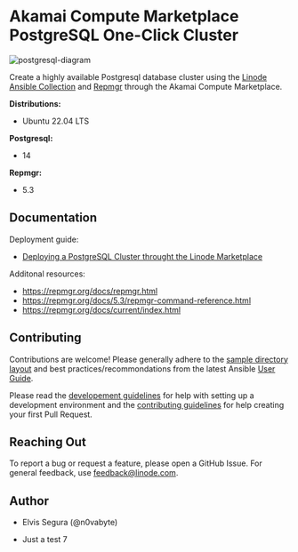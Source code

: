# Akamai Compute Marketplace PostgreSQL One-Click Cluster

![postgresql-diagram](images/psql.png)

Create a highly available Postgresql database cluster using the [Linode Ansible Collection](https://github.com/linode/ansible_linode) and [Repmgr](https://repmgr.org/) through the Akamai Compute Marketplace.

**Distributions:**
- Ubuntu 22.04 LTS

**Postgresql:**
 - 14

**Repmgr:**
- 5.3

## Documentation

Deployment guide:
- [Deploying a PostgreSQL Cluster throught the Linode Marketplace](https://www.linode.com/docs/products/tools/marketplace/guides/postgresql-cluster/) 

Additonal resources:

- https://repmgr.org/docs/repmgr.html
- https://repmgr.org/docs/5.3/repmgr-command-reference.html
- https://repmgr.org/docs/current/index.html

## Contributing
Contributions are welcome! Please generally adhere to the [sample directory layout](https://docs.ansible.com/ansible/latest/user_guide/sample_setup.html#sample-ansible-setup) and best practices/recommondations from the latest Ansible [User Guide](https://docs.ansible.com/ansible/latest/user_guide/index.html).

Please read the [developement guidelines](docs/DEVELOPMENT.md) for help with setting up a development environment and the [contributing guidelines](docs/CONTRIBUTING.md) for help creating your first Pull Request.

## Reaching Out
To report a bug or request a feature, please open a GitHub Issue. For general feedback, use feedback@linode.com.

## Author

- Elvis Segura (@n0vabyte)

- Just a test 7